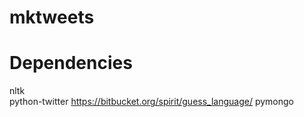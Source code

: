 mktweets
=======


Dependencies
=======

nltk           
python-twitter
https://bitbucket.org/spirit/guess_language/
pymongo

